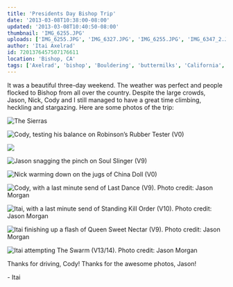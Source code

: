 ```yaml
---
title: 'Presidents Day Bishop Trip'
date: '2013-03-08T10:38:00-08:00'
updated: '2013-03-08T10:40:50-08:00'
thumbnail: 'IMG_6255.JPG'
uploads: ['IMG_6255.JPG', 'IMG_6327.JPG', 'IMG_6255.JPG', 'IMG_6347_2.JPG', 'IMG_6395.JPG', 'BishopFeb038_flat.jpg', 'BishopFeb045_flat.jpg', 'BishopFeb027_flat.jpg', 'BishopFeb007_flat.jpg']
author: 'Itai Axelrad'
id: 7201376457507176611
location: 'Bishop, CA'
tags: ['Axelrad', 'bishop', 'Bouldering', 'buttermilks', 'California', 'Climbing', 'Itai', 'The Swarm']
---
```


It was a beautiful three-day weekend. The weather was perfect and people flocked to Bishop from all over the country. Despite the large crowds, Jason, Nick, Cody and I still managed to have a great time climbing, heckling and stargazing. Here are some photos of the trip:

![The Sierras](uploads/IMG_6255.JPG)

![Cody, testing his balance on Robinson’s Rubber Tester (V0)](uploads/IMG_6327.JPG)

![](uploads/IMG_6255.JPG)

![Jason snagging the pinch on Soul Slinger (V9)](uploads/IMG_6347_2.JPG)

![Nick warming down on the jugs of China Doll (V0)](uploads/IMG_6395.JPG)

![Cody, with a last minute send of Last Dance (V9). Photo credit: Jason Morgan](uploads/BishopFeb038_flat.jpg)

![Itai, with a last minute send of Standing Kill Order (V10). Photo credit: Jason Morgan](uploads/BishopFeb045_flat.jpg)

![Itai finishing up a flash of Queen Sweet Nectar (V9). Photo credit: Jason Morgan](uploads/BishopFeb027_flat.jpg)

![Itai attempting The Swarm (V13/14). Photo credit: Jason Morgan](uploads/BishopFeb007_flat.jpg)

Thanks for driving, Cody! Thanks for the awesome photos, Jason!

\- Itai
